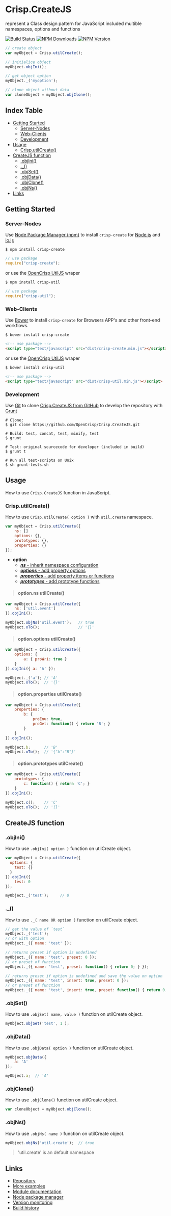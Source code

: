# Crisp.CreateJS
represent a Class design pattern for JavaScript included multible namespaces, options and functions

[![Build Status](https://travis-ci.org/OpenCrisp/Crisp.CreateJS.svg)](https://travis-ci.org/OpenCrisp/Crisp.CreateJS)
[![NPM Downloads](https://img.shields.io/npm/dm/crisp-create.svg)](https://www.npmjs.com/package/crisp-create)
[![NPM Version](https://img.shields.io/npm/v/crisp-create.svg)](https://www.npmjs.com/package/crisp-create)

```javascript
// create object
var myObject = Crisp.utilCreate();

// initialice object
myObject.objIni();

// get object option
myObject._('myoption');

// clone object without data
var cloneObject = myObject.objClone();
```

## Index Table
  * [Getting Started](#getting-started)
    * [Server-Nodes](#server-nodes)
    * [Web-Clients](#web-clients)
    * [Development](#development)
  * [Usage](#usage)
    * [Crisp.utilCreate()](#crisputilcreate)
  * [CreateJS function](#createjs-function)
    * [.objIni()](#objini)
    * [._()](#_)
    * [.objSet()](#objset)
    * [.objData()](#objdata)
    * [.objClone()](#objclone)
    * [.objNs()](#objns)
  * [Links](#links)

## Getting Started

### Server-Nodes
Use [Node Package Manager (npm)](https://www.npmjs.org) to install `crisp-create` for [Node.js](https://nodejs.org/) and [io.js](https://iojs.org/)

    $ npm install crisp-create

```javascript
// use package
require("crisp-create");
```

or use the [OpenCrisp UtilJS](https://github.com/OpenCrisp/Crisp.UtilJS) wraper

    $ npm install crisp-util

```javascript
// use package
require("crisp-util");
```

### Web-Clients
Use [Bower](http://bower.io/) to install `crisp-create` for Browsers APP's and other front-end workflows.

    $ bower install crisp-create

```html
<!-- use package -->
<script type="text/javascript" src="dist/crisp-create.min.js"></script>
```

or use the [OpenCrisp UtilJS](https://github.com/OpenCrisp/Crisp.UtilJS) wraper

    $ bower install crisp-util

```html
<!-- use package -->
<script type="text/javascript" src="dist/crisp-util.min.js"></script>
```

### Development
Use [Git](https://git-scm.com/) to clone [Crisp.CreateJS from GitHub](https://github.com/OpenCrisp/Crisp.CreateJS) to develop the repository with [Grunt](http://gruntjs.com/)

    # Clone:
    $ git clone https://github.com/OpenCrisp/Crisp.CreateJS.git
    
    # Build: test, concat, test, minify, test
    $ grunt
    
    # Test: original sourcecode for developer (included in build)
    $ grunt t
    
    # Run all test-scripts on Unix
    $ sh grunt-tests.sh

## Usage
How to use `Crisp.CreateJS` function in JavaScript.

### Crisp.utilCreate()
How to use `Crisp.utilCreate( option )` with `util.create` namespace.

```javascript
var myObject = Crisp.utilCreate({
    ns: []
    options: {},
    prototypes: {},
    properties: {}
});
```

 * **option**
   * [**_ns_** - inherit namespace configuration](#optionns-utilcreate)
   * [**_options_** - add property options](#optionoptions-utilcreate)
   * [**_properties_** - add property items or functions](#optionproperties-utilcreate)
   * [**_prototypes_** - add prototype functions](#optionprototypes-utilcreate)

> #### option.ns utilCreate()

```javascript
var myObject = Crisp.utilCreate({
    ns: ['util.event']
}).objIni();

myObject.objNs('util.event');   // true
myObject.xTo();                 // '{}'
```

> #### option.options utilCreate()

```javascript
var myObject = Crisp.utilCreate({
    options: {
        a: { proWri: true }
    }
}).objIni({ a: 'A' });

myObject._('a'); // 'A'
myObject.xTo();  // '{}'
```

> #### option.properties utilCreate()

```javascript
var myObject = Crisp.utilCreate({
    properties: {
        b: {
            proEnu: true,
            proGet: function() { return 'B'; }
        }
    }
}).objIni();

myObject.b;      // 'B'
myObject.xTo();  // '{"b":"B"}'
```

> #### option.prototypes utilCreate()

```javascript
var myObject = Crisp.utilCreate({
    prototypes: {
        c: function() { return 'C'; }
    }
}).objIni();

myObject.c();    // 'C'
myObject.xTo();  // '{}'
```

## CreateJS function

### .objIni()
How to use `.objIni( option )` function on utilCreate object.

```javascript
var myObject = Crisp.utilCreate({
  options: {
    test: {}
  }
}).objIni({
    test: 0
});

myObject._('test');     // 0
```

### ._()
How to use `._( name OR option )` function on utilCreate object.

```javascript
// get the value of `test`
myObject._('test');
// or with option
myObject._({ name: 'test' });

// returns preset if option is undefined
myObject._({ name: 'test', preset: 0 });
// or preset of function
myObject._({ name: 'test', preset: function() { return 0; } });

// returns preset if option is undefined and save the value on option
myObject._({ name: 'test', insert: true, preset: 0 });
// or preset of function
myObject._({ name: 'test', insert: true, preset: function() { return 0; } });
```

### .objSet()
How to use `.objSet( name, value )` function on utilCreate object.

```javascript
myObject.objSet('test', 1 );
```

### .objData()
How to use `.objData( option )` function on utilCreate object.

```javascript
myObject.objData({
    a: 'A'
});

myObject.a;  // 'A'
```

### .objClone()
How to use `.objClone()` function on utilCreate object.

```javascript
var cloneObject = myObject.objClone();
```

### .objNs()
How to use `.objNs( name )` function on utilCreate object.

```javascript
myObject.objNs('util.create');  // true
```

> 'util.create' is an default namespace


## Links
 * [Repository](https://github.com/OpenCrisp/Crisp.CreateJS)
 * [More examples](http://opencrisp.wca.at/tutorials/CreateJS_test.html)
 * [Module documentation](http://opencrisp.wca.at/docs/module-CreateJS.html)
 * [Node package manager](https://www.npmjs.com/package/crisp-create)
 * [Version monitoring](https://www.versioneye.com/nodejs/crisp-create)
 * [Build history](https://travis-ci.org/OpenCrisp/Crisp.CreateJS)

